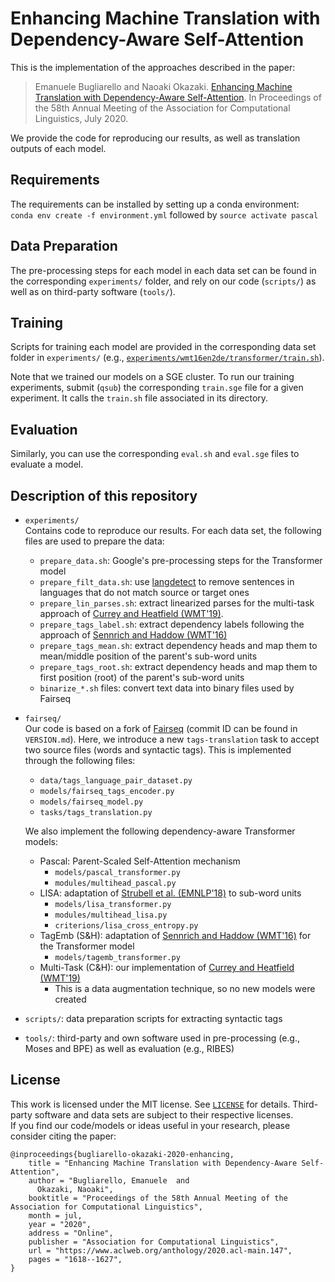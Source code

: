 # Enhancing Machine Translation with Dependency-Aware Self-Attention

This is the implementation of the approaches described in the paper:
> Emanuele Bugliarello and Naoaki Okazaki. [Enhancing Machine Translation with Dependency-Aware Self-Attention](https://arxiv.org/abs/1909.03149). In Proceedings of the 58th Annual Meeting of the Association for Computational Linguistics, July 2020.

We provide the code for reproducing our results, as well as translation outputs of each model.

## Requirements
The requirements can be installed by setting up a conda environment: <br>
`conda env create -f environment.yml` followed by `source activate pascal`

## Data Preparation
The pre-processing steps for each model in each data set can be found in the corresponding `experiments/` folder, and rely on our code (`scripts/`) as well as on third-party software (`tools/`).

## Training
Scripts for training each model are provided in the corresponding data set folder in `experiments/` (e.g., [`experiments/wmt16en2de/transformer/train.sh`](experiments/wmt16en2de/transformer/train.sh)).

Note that we trained our models on a SGE cluster. 
To run our training experiments, submit (`qsub`) the corresponding `train.sge` file for a given experiment. 
It calls the `train.sh` file associated in its directory.

## Evaluation

Similarly, you can use the corresponding `eval.sh` and `eval.sge` files to evaluate a model.

## Description of this repository
- `experiments/`<br>
  Contains code to reproduce our results. For each data set, the following files are used to prepare the data:
  - `prepare_data.sh`: Google's pre-processing steps for the Transformer model
  - `prepare_filt_data.sh`: use [langdetect](https://pypi.org/project/langdetect/) to remove sentences in languages that do not match source or target ones
  - `prepare_lin_parses.sh`: extract linearized parses for the multi-task approach of [Currey and Heatfield (WMT'19)](https://www.aclweb.org/anthology/W19-5203/).
  - `prepare_tags_label.sh`: extract dependency labels following the approach of [Sennrich and Haddow (WMT'16)](https://www.aclweb.org/anthology/W16-2209/)
  - `prepare_tags_mean.sh`: extract dependency heads and map them to mean/middle position of the parent's sub-word units
  - `prepare_tags_root.sh`: extract dependency heads and map them to first position (root) of the parent's sub-word units
  - `binarize_*.sh` files: convert text data into binary files used by Fairseq

- `fairseq/`<br>
  Our code is based on a fork of [Fairseq](https://github.com/pytorch/fairseq) (commit ID can be found in `VERSION.md`).
  Here, we introduce a new `tags-translation` task to accept two source files (words and syntactic tags). 
  This is implemented through the following files:
  - `data/tags_language_pair_dataset.py`
  - `models/fairseq_tags_encoder.py`
  - `models/fairseq_model.py`
  - `tasks/tags_translation.py`
  
  We also implement the following dependency-aware Transformer models:
  - Pascal: Parent-Scaled Self-Attention mechanism
    - `models/pascal_transformer.py`
    - `modules/multihead_pascal.py`
  - LISA: adaptation of [Strubell et al. (EMNLP'18)](https://www.aclweb.org/anthology/D18-1548/) to sub-word units
    - `models/lisa_transformer.py`
    - `modules/multihead_lisa.py`
    - `criterions/lisa_cross_entropy.py`
  - TagEmb (S&H): adaptation of [Sennrich and Haddow (WMT'16)](https://www.aclweb.org/anthology/W16-2209/) for the Transformer model
    - `models/tagemb_transformer.py`
  - Multi-Task (C&H): our implementation of [Currey and Heatfield (WMT'19)](https://www.aclweb.org/anthology/W19-5203/)
    - This is a data augmentation technique, so no new models were created

- `scripts/`: data preparation scripts for extracting syntactic tags
- `tools/`: third-party and own software used in pre-processing (e.g., Moses and BPE) as well as evaluation (e.g., RIBES)

## License
This work is licensed under the MIT license. See [`LICENSE`](LICENSE) for details. 
Third-party software and data sets are subject to their respective licenses. <br>
If you find our code/models or ideas useful in your research, please consider citing the paper:
```
@inproceedings{bugliarello-okazaki-2020-enhancing,
    title = "Enhancing Machine Translation with Dependency-Aware Self-Attention",
    author = "Bugliarello, Emanuele  and
      Okazaki, Naoaki",
    booktitle = "Proceedings of the 58th Annual Meeting of the Association for Computational Linguistics",
    month = jul,
    year = "2020",
    address = "Online",
    publisher = "Association for Computational Linguistics",
    url = "https://www.aclweb.org/anthology/2020.acl-main.147",
    pages = "1618--1627",
}
```
